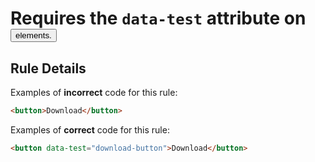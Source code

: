 # Requires the `data-test` attribute on <button> elements.

## Rule Details

Examples of **incorrect** code for this rule:

```html
<button>Download</button>
```

Examples of **correct** code for this rule:

```html
<button data-test="download-button">Download</button>
```

